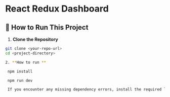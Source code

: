 # React Redux Dashboard


## 🔧 How to Run This Project

1. **Clone the Repository**

```bash
git clone <your-repo-url>
cd <project-directory>

2. **How to run **

 npm install

 npm run dev

 If you encounter any missing dependency errors, install the required library manually